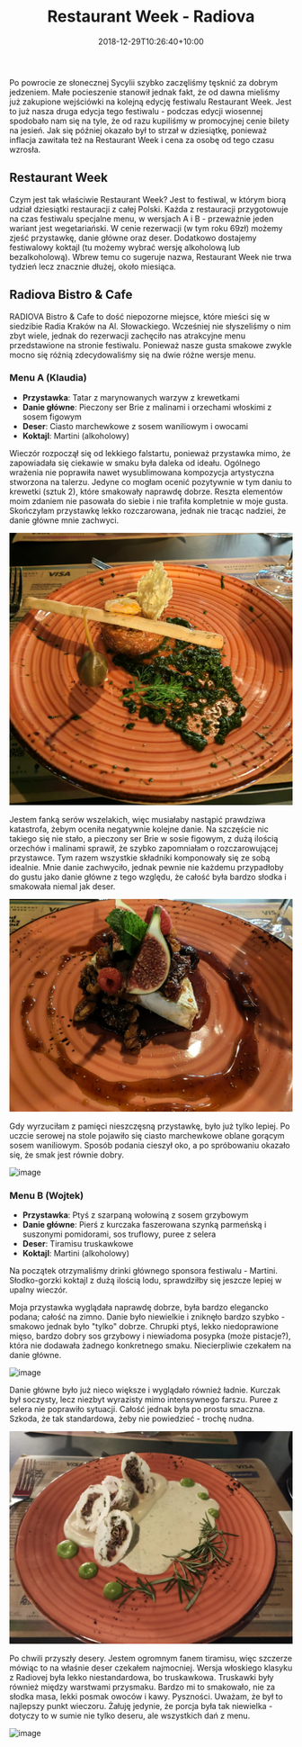 ﻿---
layout: post
title: "Restaurant Week - Radiova"
date: 2018-12-29T10:26:40+10:00
authors: ["Klaudia Jusko", "Wojtek Szlosek"]
categories: ["RestaurantWeek", "Kraków"]
tags: ["Writing"]
description: ""
thumbnail: "assets/images/posts/2022-11-12-restaurant-week-radiova/A-danie.jpg"
---

Po powrocie ze słonecznej Sycylii szybko zaczęliśmy tęsknić za dobrym jedzeniem. Małe pocieszenie 
stanowił jednak fakt, że od dawna mieliśmy już zakupione wejściówki na kolejną edycję festiwalu 
Restaurant Week. Jest to już nasza druga edycja tego festiwalu - podczas edycji wiosennej spodobało 
nam się na tyle, że od razu kupiliśmy w promocyjnej cenie bilety na jesień. Jak się później okazało 
był to strzał w dziesiątkę, ponieważ inflacja zawitała też na Restaurant Week i cena za osobę od tego czasu
wzrosła.

## Restaurant Week

Czym jest tak właściwie Restaurant Week? Jest to festiwal, w którym biorą udział dziesiątki 
restauracji z całej Polski. Każda z restauracji przygotowuje na czas festiwalu specjalne menu, 
w wersjach A i B - przeważnie jeden wariant jest wegetariański. W cenie rezerwacji (w tym roku 69zł) 
możemy zjeść przystawkę, danie główne oraz deser. Dodatkowo dostajemy festiwalowy koktajl (tu możemy 
wybrać wersję alkoholową lub bezalkoholową). Wbrew temu co sugeruje nazwa, Restaurant Week nie trwa 
tydzień lecz znacznie dłużej, około miesiąca.

## Radiova Bistro & Cafe

RADIOVA Bistro & Cafe to dość niepozorne miejsce, które mieści się w siedzibie Radia Kraków 
na Al. Słowackiego. Wcześniej nie słyszeliśmy o nim zbyt wiele, jednak do rezerwacji zachęciło nas 
atrakcyjne menu przedstawione na stronie festiwalu. Ponieważ nasze gusta smakowe zwykle mocno się różnią
zdecydowaliśmy się na dwie różne wersje menu.

### Menu A (Klaudia)
  - **Przystawka**: Tatar z marynowanych warzyw z krewetkami
  - **Danie główne**: Pieczony ser Brie z malinami i orzechami włoskimi z sosem figowym
  - **Deser**: Ciasto marchewkowe z sosem waniliowym i owocami
  - **Koktajl**: Martini (alkoholowy)


Wieczór rozpoczął się od lekkiego falstartu, ponieważ przystawka mimo, że zapowiadała się ciekawie 
w smaku była daleka od ideału. Ogólnego wrażenia nie poprawiła nawet wysublimowana kompozycja 
artystyczna stworzona na talerzu. Jedyne co mogłam ocenić pozytywnie w tym daniu to
krewetki (sztuk 2), które smakowały naprawdę dobrze. Reszta elementów moim zdaniem nie pasowała do 
siebie i nie trafiła kompletnie w moje gusta. Skończyłam przystawkę lekko rozczarowana, jednak
nie tracąc nadziei, że danie główne mnie zachwyci.


![image](../../assets/images/posts/2022-11-12-restaurant-week-radiova/A-przystawka.jpg?raw=true)

Jestem fanką serów wszelakich, więc musiałaby nastąpić prawdziwa katastrofa, żebym oceniła negatywnie
kolejne danie. Na szczęście nic takiego się nie stało, a pieczony ser Brie w sosie figowym, z dużą ilością 
orzechów i malinami sprawił, że szybko zapomniałam o rozczarowującej przystawce. Tym razem wszystkie
składniki komponowały się ze sobą idealnie. Mnie danie zachwyciło, jednak pewnie nie każdemu przypadłoby
do gustu jako danie główne z tego względu, że całość była bardzo słodka i smakowała niemal jak deser.

![image](../../assets/images/posts/2022-11-12-restaurant-week-radiova/A-danie.jpg?raw=true)

Gdy wyrzuciłam z pamięci nieszczęsną przystawkę, było już tylko lepiej. Po uczcie serowej na stole pojawiło
się ciasto marchewkowe oblane gorącym sosem waniliowym. Sposób podania cieszył oko, a po spróbowaniu
okazało się, że smak jest równie dobry.

![image](../../assets/images/posts/2022-11-12-restaurant-week-radiova/A-deser.jpg?raw=true)


### Menu B (Wojtek)
  - **Przystawka**: Ptyś z szarpaną wołowiną z sosem grzybowym
  - **Danie główne**: Pierś z kurczaka faszerowana szynką parmeńską i suszonymi pomidorami, sos truflowy, puree z selera
  - **Deser**: Tiramisu truskawkowe
  - **Koktajl**: Martini (alkoholowy)


Na początek otrzymaliśmy drinki głównego sponsora festiwalu - Martini. Słodko-gorzki koktajl z dużą ilością lodu, sprawdziłby się jeszcze lepiej w upalny wieczór.

Moja przystawka wyglądała naprawdę dobrze, była bardzo elegancko podana; całość na zimno. Danie było niewielkie i zniknęło bardzo szybko - smakowo jednak było "tylko" dobrze. Chrupki ptyś, lekko niedoprawione mięso, bardzo dobry sos grzybowy i niewiadoma posypka (może pistacje?), która nie dodawała żadnego konkretnego smaku. Niecierpliwie czekałem na danie główne.

![image](../../assets/images/posts/2022-11-12-restaurant-week-radiova/B-przystawka.jpg?raw=true)

Danie główne było już nieco większe i wyglądało również ładnie. Kurczak był soczysty, lecz niezbyt wyrazisty mimo intensywnego farszu. Puree z selera nie poprawiło sytuacji. Całość jednak była po prostu smaczna. Szkoda, że tak standardowa, żeby nie powiedzieć - trochę nudna.

![image](../../assets/images/posts/2022-11-12-restaurant-week-radiova/B-danie.jpg?raw=true)

Po chwili przyszły desery. Jestem ogromnym fanem tiramisu, więc szczerze mówiąc to na właśnie deser czekałem najmocniej. Wersja włoskiego klasyku z Radiovej była lekko niestandardowa, bo truskawkowa. Truskawki były również między warstwami przysmaku.
Bardzo mi to smakowało, nie za słodka masa, lekki posmak owoców i kawy. Pyszności. Uważam, że był to najlepszy punkt wieczoru. Żałuję jedynie, że porcja była tak niewielka - dotyczy to w sumie nie tylko deseru, ale wszystkich dań z menu.

![image](../../assets/images/posts/2022-11-12-restaurant-week-radiova/B-deser.jpg?raw=true)
